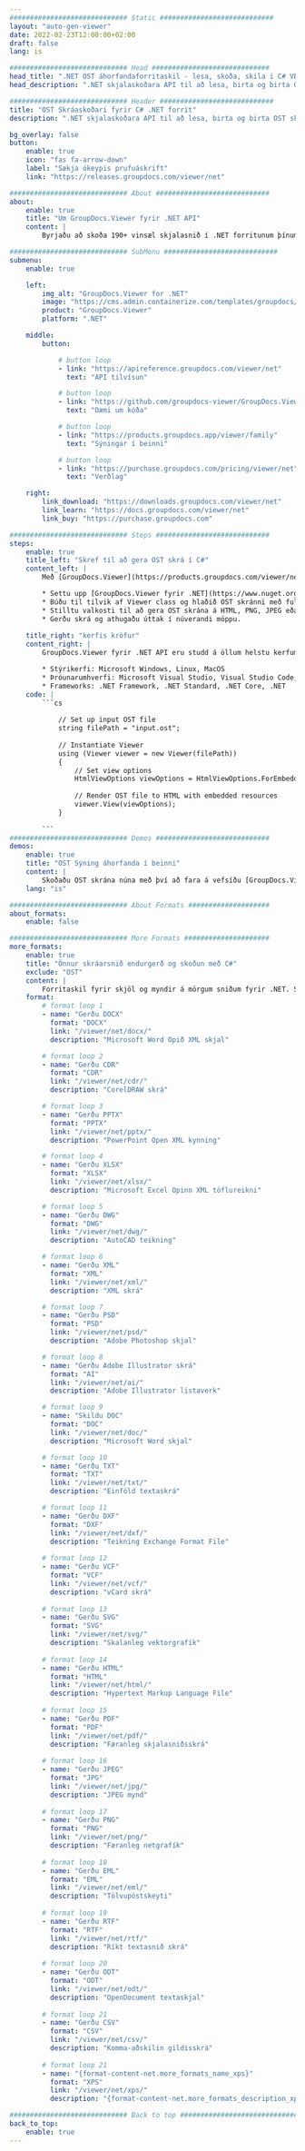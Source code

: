 ```yaml
---
############################# Static ############################
layout: "auto-gen-viewer"
date: 2022-02-23T12:00:00+02:00
draft: false
lang: is

############################# Head #############################
head_title: ".NET OST áhorfandaforritaskil - lesa, skoða, skila í C# VB.NET"
head_description: ".NET skjalaskoðara API til að lesa, birta og birta OST í hvers kyns C#, ASP.NET, VB.NET og .NET Core forritum."

############################# Header ############################
title: "OST Skráaskoðari fyrir C# .NET forrit" 
description: ".NET skjalaskoðara API til að lesa, birta og birta OST skrá í hvers kyns C#, ASP.NET, VB.NET og .NET Core forritum. Skoðaðu gerðir skrár með sannri sniði og uppsetningu í HTML5, PDF eða sem mynd með því að nota nokkrar línur af kóðanum." 

bg_overlay: false
button:
    enable: true
    icon: "fas fa-arrow-down"
    label: "Sækja ókeypis prufuáskrift"
    link: "https://releases.groupdocs.com/viewer/net"

############################# About ############################
about:
    enable: true
    title: "Um GroupDocs.Viewer fyrir .NET API" 
    content: |
        Byrjaðu að skoða 190+ vinsæl skjalasnið í .NET forritunum þínum með því að nota GroupDocs.Viewer fyrir .NET API með því að bæta við nokkrum línum af kóða. Hönnuðir geta auðveldlega sýnt PDF, ritvinnslu, Excel töflureikni, kynningu, Visio, Project, Outlook og mörg önnur vinsæl skjalasnið í HTML5, mynd eða PDF ham. Skjalavinnslan er hröð, eins og upprunalega frumskráin og það þarf ekki að setja upp viðbótarhugbúnað eða önnur utanaðkomandi bókasöfn.

############################# SubMenu ############################
submenu:
    enable: true

    left:
        img_alt: "GroupDocs.Viewer for .NET"
        image: "https://cms.admin.containerize.com/templates/groupdocs/images/product-logos/90x90-noborder/groupdocs-viewer-net.png"
        product: "GroupDocs.Viewer"
        platform: ".NET"

    middle:
        button:

            # button loop
            - link: "https://apireference.groupdocs.com/viewer/net"
              text: "API tilvísun"

            # button loop
            - link: "https://github.com/groupdocs-viewer/GroupDocs.Viewer-for-.NET"
              text: "Dæmi um kóða"

            # button loop
            - link: "https://products.groupdocs.app/viewer/family"
              text: "Sýningar í beinni"

            # button loop
            - link: "https://purchase.groupdocs.com/pricing/viewer/net"
              text: "Verðlag"

    right:
        link_download: "https://downloads.groupdocs.com/viewer/net"
        link_learn: "https://docs.groupdocs.com/viewer/net"
        link_buy: "https://purchase.groupdocs.com"

############################# Steps ############################
steps:
    enable: true
    title_left: "Skref til að gera OST skrá í C#" 
    content_left: |
        Með [GroupDocs.Viewer](https://products.groupdocs.com/viewer/net/) geturðu gert OST í HTML, JPEG, PNG eða PDF í nokkrum skrefum.

        * Settu upp [GroupDocs.Viewer fyrir .NET](https://www.nuget.org/packages/groupdocs.viewer) með uppáhalds pakkastjóranum þínum. 
        * Búðu til tilvik af Viewer class og hlaðið OST skránni með fullri slóð. 
        * Stilltu valkosti til að gera OST skrána á HTML, PNG, JPEG eða PDF sniði. 
        * Gerðu skrá og athugaðu úttak í núverandi möppu. 
        
    title_right: "kerfis kröfur" 
    content_right: |
        GroupDocs.Viewer fyrir .NET API eru studd á öllum helstu kerfum og stýrikerfum. Áður en þú keyrir kóðann hér að neðan skaltu ganga úr skugga um að þú hafir eftirfarandi forsendur uppsettar á kerfinu þínu.

        * Stýrikerfi: Microsoft Windows, Linux, MacOS 
        * Þróunarumhverfi: Microsoft Visual Studio, Visual Studio Code, .NET CLI 
        * Frameworks: .NET Framework, .NET Standard, .NET Core, .NET 
    code: |
        ```cs
                        
            // Set up input OST file
            string filePath = "input.ost";
        
            // Instantiate Viewer
            using (Viewer viewer = new Viewer(filePath))
            {
            	// Set view options 
            	HtmlViewOptions viewOptions = HtmlViewOptions.ForEmbeddedResources();
                    
            	// Render OST file to HTML with embedded resources
            	viewer.View(viewOptions);
            }
             
        ```
############################# Demos ############################
demos:
    enable: true
    title: "OST Sýning áhorfanda í beinni"
    content: |
        Skoðaðu OST skrána núna með því að fara á vefsíðu [GroupDocs.Viewer Online Apps](https://products.groupdocs.app/viewer/ost).
    lang: "is"

############################# About Formats ####################
about_formats:
    enable: false

############################# More Formats #####################
more_formats:
    enable: true
    title: "Önnur skráarsnið endurgerð og skoðun með C#"
    exclude: "OST"
    content: |
        Forritaskil fyrir skjöl og myndir á mörgum sniðum fyrir .NET. Skoðaðu nokkur af vinsælustu skráarsniðunum hér að neðan án utanaðkomandi áhorfenda.
    format: 
        # format loop 1
        - name: "Gerðu DOCX"
          format: "DOCX"
          link: "/viewer/net/docx/"
          description: "Microsoft Word Opið XML skjal" 

        # format loop 2
        - name: "Gerðu CDR" 
          format: "CDR"
          link: "/viewer/net/cdr/"
          description: "CorelDRAW skrá" 

        # format loop 3
        - name: "Gerðu PPTX"
          format: "PPTX"
          link: "/viewer/net/pptx/"
          description: "PowerPoint Open XML kynning" 

        # format loop 4
        - name: "Gerðu XLSX"
          format: "XLSX"
          link: "/viewer/net/xlsx/"
          description: "Microsoft Excel Opinn XML töflureikni" 

        # format loop 5
        - name: "Gerðu DWG"
          format: "DWG"
          link: "/viewer/net/dwg/"
          description: "AutoCAD teikning"

        # format loop 6
        - name: "Gerðu XML"
          format: "XML"
          link: "/viewer/net/xml/"
          description: "XML skrá"

        # format loop 7
        - name: "Gerðu PSD"
          format: "PSD"
          link: "/viewer/net/psd/"
          description: "Adobe Photoshop skjal"

        # format loop 8
        - name: "Gerðu Adobe Illustrator skrá"
          format: "AI"
          link: "/viewer/net/ai/"
          description: "Adobe Illustrator listaverk"

        # format loop 9
        - name: "Skildu DOC"
          format: "DOC"
          link: "/viewer/net/doc/"
          description: "Microsoft Word skjal" 

        # format loop 10
        - name: "Gerðu TXT" 
          format: "TXT"
          link: "/viewer/net/txt/"
          description: "Einföld textaskrá" 

        # format loop 11
        - name: "Gerðu DXF" 
          format: "DXF"
          link: "/viewer/net/dxf/"
          description: "Teikning Exchange Format File"  
          
        # format loop 12
        - name: "Gerðu VCF"
          format: "VCF"
          link: "/viewer/net/vcf/"
          description: "vCard skrá"  
              
        # format loop 13
        - name: "Gerðu SVG"
          format: "SVG"
          link: "/viewer/net/svg/"
          description: "Skalanleg vektorgrafík" 
          
        # format loop 14
        - name: "Gerðu HTML"
          format: "HTML"
          link: "/viewer/net/html/"
          description: "Hypertext Markup Language File" 
          
        # format loop 15
        - name: "Gerðu PDF"
          format: "PDF"
          link: "/viewer/net/pdf/"
          description: "Færanleg skjalasniðsskrá"
          
        # format loop 16
        - name: "Gerðu JPEG"
          format: "JPG"
          link: "/viewer/net/jpg/"
          description: "JPEG mynd"
          
        # format loop 17
        - name: "Gerðu PNG"
          format: "PNG"
          link: "/viewer/net/png/"
          description: "Færanleg netgrafík" 
          
        # format loop 18
        - name: "Gerðu EML"
          format: "EML"
          link: "/viewer/net/eml/"
          description: "Tölvupóstskeyti" 
          
        # format loop 19
        - name: "Gerðu RTF"
          format: "RTF"
          link: "/viewer/net/rtf/"
          description: "Ríkt textasnið skrá" 
          
        # format loop 20
        - name: "Gerðu ODT"
          format: "ODT"
          link: "/viewer/net/odt/"
          description: "OpenDocument textaskjal" 
          
        # format loop 21
        - name: "Gerðu CSV"
          format: "CSV"
          link: "/viewer/net/csv/"
          description: "Komma-aðskilin gildisskrá" 
          
        # format loop 21
        - name: "{format-content-net.more_formats_name_xps}"
          format: "XPS"
          link: "/viewer/net/xps/"
          description: "{format-content-net.more_formats_description_xps}" 

############################# Back to top ###############################
back_to_top:
    enable: true
---
```

